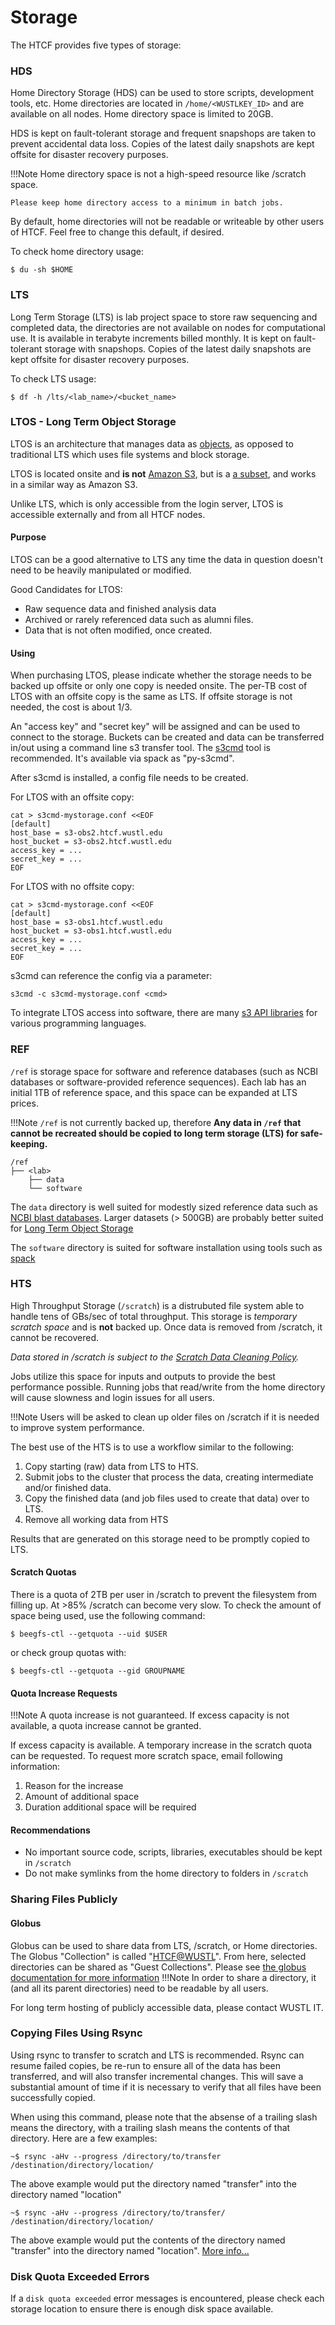 # Storage

The HTCF provides five types of storage:


### HDS

Home Directory Storage (HDS) can be used to store scripts, development tools, etc.  Home directories are located in `/home/<WUSTLKEY_ID>` and are available on all nodes. Home directory space is limited to 20GB.

HDS is kept on fault-tolerant storage and frequent snapshops are taken to prevent accidental data loss.  Copies of the latest daily snapshots are kept offsite for disaster recovery purposes.

!!!Note
    Home directory space is not a high-speed resource like /scratch space.

    Please keep home directory access to a minimum in batch jobs.

By default, home directories will not be readable or writeable by other users of HTCF.  Feel free to change this default, if desired.

To check home directory usage:

    $ du -sh $HOME

### LTS

Long Term Storage (LTS) is lab project space to store raw sequencing and completed data, the directories are not available on nodes for computational use.  It is available in terabyte increments billed monthly.  It is kept on fault-tolerant storage with snapshops.  Copies of the latest daily snapshots are kept offsite for disaster recovery purposes. 

To check LTS usage:

    $ df -h /lts/<lab_name>/<bucket_name>

### LTOS - Long Term Object Storage

LTOS is an architecture that manages data as [objects](https://en.wikipedia.org/wiki/Object_storage), as opposed to traditional LTS which uses file systems and block storage.

LTOS is located onsite and **is not** [Amazon S3](https://en.wikipedia.org/wiki/Amazon_S3), but is a [a subset](https://docs.ceph.com/en/latest/radosgw/s3/), and works in a similar way as Amazon S3. 

Unlike LTS, which is only accessible from the login server, LTOS is accessible externally and from all HTCF nodes.

#### Purpose

LTOS can be a good alternative to LTS any time the data in question doesn't need to be heavily manipulated or modified.

Good Candidates for LTOS:

- Raw sequence data and finished analysis data
- Archived or rarely referenced data such as alumni files.
- Data that is not often modified, once created.

#### Using

When purchasing LTOS, please indicate whether the storage needs to be backed up offsite or only one copy is needed onsite.
The per-TB cost of LTOS with an offsite copy is the same as LTS.  If offsite storage is not needed, the cost is about 1/3.

An "access key" and "secret key" will be assigned and can be used to connect to the storage.
Buckets can be created and data can be transferred in/out using a command line s3 transfer tool. 
The [s3cmd](https://s3tools.org/s3cmd) tool is recommended. It's available via spack as "py-s3cmd".

After s3cmd is installed, a config file needs to be created.

For LTOS with an offsite copy:

    cat > s3cmd-mystorage.conf <<EOF
    [default]
    host_base = s3-obs2.htcf.wustl.edu
    host_bucket = s3-obs2.htcf.wustl.edu
    access_key = ...
    secret_key = ...
    EOF

For LTOS with no offsite copy:

    cat > s3cmd-mystorage.conf <<EOF
    [default]
    host_base = s3-obs1.htcf.wustl.edu
    host_bucket = s3-obs1.htcf.wustl.edu
    access_key = ...
    secret_key = ...
    EOF

s3cmd can reference the config via a parameter:

    s3cmd -c s3cmd-mystorage.conf <cmd>
    
To integrate LTOS access into software, there are many [s3 API libraries](https://docs.ceph.com/en/latest/radosgw/s3/) for various programming languages.

### REF

`/ref` is storage space for software and reference databases (such as NCBI databases or software-provided reference sequences).  Each lab has an initial 1TB of reference space, and this space can be expanded at LTS prices.

!!!Note
    `/ref` is not currently backed up, therefore **Any data in `/ref` that cannot be recreated should be copied to long term storage (LTS) for safe-keeping.**

```
/ref
├── <lab>
    ├── data
    └── software
```

The `data` directory is well suited for modestly sized reference data such as [NCBI blast databases](ftp://ftp.ncbi.nlm.nih.gov/blast/db/).
Larger datasets (> 500GB) are probably better suited for [Long Term Object Storage](#ltos)

The `software` directory is suited for software installation using tools such as [spack](../software.md#spack)


### HTS

High Throughput Storage (`/scratch`) is a distrubuted file system able to handle tens of GBs/sec of total throughput.  This storage is *temporary scratch space* and is **not** backed up.  Once data is removed from /scratch, it cannot be recovered.

*Data stored in /scratch is subject to the [Scratch Data Cleaning Policy](../policies.md#scratch-data-cleaning).*

Jobs utilize this space for inputs and outputs to provide the best performance possible.  Running jobs that read/write from the home directory will cause slowness and login issues for all users.

!!!Note
    Users will be asked to clean up older files on /scratch if it is needed to improve system performance.

The best use of the HTS is to use a workflow similar to the following:

1.  Copy starting (raw) data from LTS to HTS.
2.  Submit jobs to the cluster that process the data, creating intermediate and/or finished data.
3.  Copy the finished data (and job files used to create that data) over to LTS.
4.  Remove all working data from HTS

Results that are generated on this storage need to be promptly copied to LTS. 

#### Scratch Quotas

There is a quota of 2TB per user in /scratch to prevent the filesystem from filling up.  At >85% /scratch can become very slow.  To check the amount of space being used, use the following command:

    $ beegfs-ctl --getquota --uid $USER

or check group quotas with:

    $ beegfs-ctl --getquota --gid GROUPNAME

#### Quota Increase Requests

!!!Note
    A quota increase is not guaranteed.  If excess capacity is not available, a quota increase cannot be granted.

If excess capacity is available.  A temporary increase in the scratch quota can be requested.  To request more scratch space, email following information:

1. Reason for the increase
2. Amount of additional space
3. Duration additional space will be required


#### Recommendations

* No important source code, scripts, libraries, executables should be kept in `/scratch`
* Do not make symlinks from the home directory to folders in `/scratch`

### Sharing Files Publicly

#### Globus

Globus can be used to share data from LTS, /scratch, or Home directories.  The Globus "Collection" is called "[HTCF@WUSTL](https://app.globus.org/collections?q=HTCF%40WUSTL&scope=all)". From here, selected directories can be shared as "Guest Collections".  Please see [the globus documentation for more information](https://docs.globus.org/how-to/get-started/)
!!!Note
    In order to share a directory, it (and all its parent directories) need to be readable by all users.

For long term hosting of publicly accessible data, please contact WUSTL IT.

### Copying Files Using Rsync

Using rsync to transfer to scratch and LTS is recommended.  Rsync can resume failed copies, be re-run to ensure all of the data has been transferred, and will also transfer incremental changes.  This will save a substantial amount of time if it is necessary to verify that all files have been successfully copied.

When using this command, please note that the absense of a trailing slash means the directory, with a trailing slash means the contents of that directory.  Here are a few examples:

~~~~
~$ rsync -aHv --progress /directory/to/transfer /destination/directory/location/
~~~~

The above example would put the directory named "transfer" into the directory named "location"

~~~~
~$ rsync -aHv --progress /directory/to/transfer/ /destination/directory/location/
~~~~

The above example would put the contents of the directory named "transfer" into the directory named "location".
[More info...](https://stackoverflow.com/questions/31278098/slashes-and-the-rsync-command)

### Disk Quota Exceeded Errors

If a `disk quota exceeded` error messages is encountered, please check each storage location to ensure there is enough disk space available.
